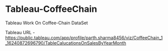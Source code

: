 # Tableau-CoffeeChain
Tableau Work On Coffee-Chain DataSet

Tableau URL - https://public.tableau.com/app/profile/parth.sharma8456/viz/CoffeeChain_1_16240872696790/TableCalucationsOnSalesByYearMonth
